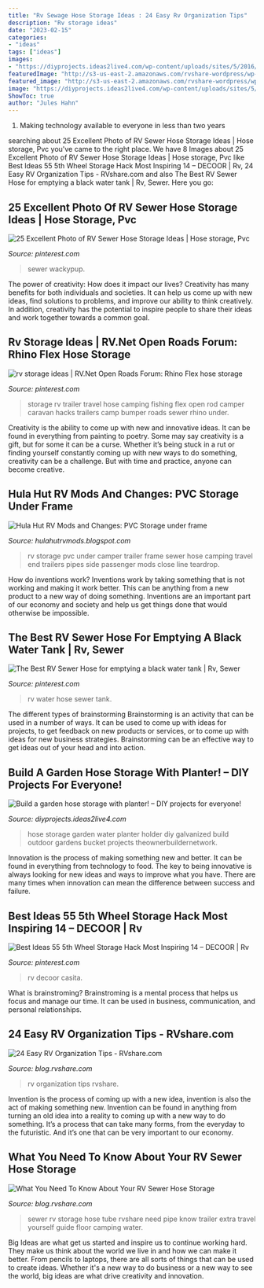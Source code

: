 ```yaml
---
title: "Rv Sewage Hose Storage Ideas : 24 Easy Rv Organization Tips"
description: "Rv storage ideas"
date: "2023-02-15"
categories:
- "ideas"
tags: ["ideas"]
images:
- "https://diyprojects.ideas2live4.com/wp-content/uploads/sites/5/2016/08/Garden-Hose-Storage-Ideas-01.jpg"
featuredImage: "http://s3-us-east-2.amazonaws.com/rvshare-wordpress/wp-content/uploads/2015/04/22182621/100_7275.jpg"
featured_image: "http://s3-us-east-2.amazonaws.com/rvshare-wordpress/wp-content/uploads/2015/04/22182621/100_7275.jpg"
image: "https://diyprojects.ideas2live4.com/wp-content/uploads/sites/5/2016/08/Garden-Hose-Storage-Ideas-01.jpg"
ShowToc: true
author: "Jules Hahn"
---
```



1. Making technology available to everyone in less than two years 

	

		
searching about 25 Excellent Photo of RV Sewer Hose Storage Ideas | Hose storage, Pvc you've came to the right place. We have 8 Images about 25 Excellent Photo of RV Sewer Hose Storage Ideas | Hose storage, Pvc like Best Ideas 55 5th Wheel Storage Hack Most Inspiring 14 – DECOOR | Rv, 24 Easy RV Organization Tips - RVshare.com and also The Best RV Sewer Hose for emptying a black water tank | Rv, Sewer. Here you go:
		
    
## 25 Excellent Photo Of RV Sewer Hose Storage Ideas | Hose Storage, Pvc

<img loading=lazy src="https://i.pinimg.com/originals/ea/94/15/ea941590ed5e651fc1dec50a05f16a77.jpg" onerror="this.onerror=null;this.src='https://tse1.mm.bing.net/th?id=OIP.47SqHurRz8lWv97cdHtfhwHaH2&amp;pid=15.1';" alt="25 Excellent Photo of RV Sewer Hose Storage Ideas | Hose storage, Pvc">

_Source: pinterest.com_

>sewer wackypup. 

	

The power of creativity: How does it impact our lives?
Creativity has many benefits for both individuals and societies. It can help us come up with new ideas, find solutions to problems, and improve our ability to think creatively. In addition, creativity has the potential to inspire people to share their ideas and work together towards a common goal.

    
## Rv Storage Ideas | RV.Net Open Roads Forum: Rhino Flex Hose Storage

<img loading=lazy src="https://s-media-cache-ak0.pinimg.com/736x/34/62/f4/3462f4ceabacb49de487e8f0cf5e5b6a.jpg" onerror="this.onerror=null;this.src='https://tse1.mm.bing.net/th?id=OIP.ORW64uGDyXh3pSUosQ5N0AHaFj&amp;pid=15.1';" alt="rv storage ideas | RV.Net Open Roads Forum: Rhino Flex hose storage">

_Source: pinterest.com_

>storage rv trailer travel hose camping fishing flex open rod camper caravan hacks trailers camp bumper roads sewer rhino under. 

	

Creativity is the ability to come up with new and innovative ideas. It can be found in everything from painting to poetry. Some may say creativity is a gift, but for some it can be a curse. Whether it’s being stuck in a rut or finding yourself constantly coming up with new ways to do something, creativity can be a challenge. But with time and practice, anyone can become creative.

    
## Hula Hut RV Mods And Changes: PVC Storage Under Frame

<img loading=lazy src="http://1.bp.blogspot.com/-xu5aFLjmNVc/TxlwBqVHpGI/AAAAAAAAAWw/k2U4dgHFFfw/s1600/IMG_1333.JPG" onerror="this.onerror=null;this.src='https://tse1.mm.bing.net/th?id=OIP.Rd_zpcyyH310cDnE0jlVZwHaFj&amp;pid=15.1';" alt="Hula Hut RV Mods and Changes: PVC Storage under frame">

_Source: hulahutrvmods.blogspot.com_

>rv storage pvc under camper trailer frame sewer hose camping travel end trailers pipes side passenger mods close line teardrop. 

	

How do inventions work?
Inventions work by taking something that is not working and making it work better. This can be anything from a new product to a new way of doing something. Inventions are an important part of our economy and society and help us get things done that would otherwise be impossible.

    
## The Best RV Sewer Hose For Emptying A Black Water Tank | Rv, Sewer

<img loading=lazy src="https://i.pinimg.com/736x/b5/cb/d9/b5cbd9321c36a5ea800ba2bc12f0ee3a.jpg" onerror="this.onerror=null;this.src='https://tse2.mm.bing.net/th?id=OIP.VYvfPTFFPxdp6vB5WxRNVQHaLH&amp;pid=15.1';" alt="The Best RV Sewer Hose for emptying a black water tank | Rv, Sewer">

_Source: pinterest.com_

>rv water hose sewer tank. 

	

The different types of brainstorming
Brainstorming is an activity that can be used in a number of ways. It can be used to come up with ideas for projects, to get feedback on new products or services, or to come up with ideas for new business strategies. Brainstorming can be an effective way to get ideas out of your head and into action.

    
## Build A Garden Hose Storage With Planter! – DIY Projects For Everyone!

<img loading=lazy src="https://diyprojects.ideas2live4.com/wp-content/uploads/sites/5/2016/08/Garden-Hose-Storage-Ideas-01.jpg" onerror="this.onerror=null;this.src='https://tse1.mm.bing.net/th?id=OIP.GRW4e65Y8jiLlo-FYwXn5QHaJ3&amp;pid=15.1';" alt="Build a garden hose storage with planter! – DIY projects for everyone!">

_Source: diyprojects.ideas2live4.com_

>hose storage garden water planter holder diy galvanized build outdoor gardens bucket projects theownerbuildernetwork. 

	

Innovation is the process of making something new and better. It can be found in everything from technology to food. The key to being innovative is always looking for new ideas and ways to improve what you have. There are many times when innovation can mean the difference between success and failure.

    
## Best Ideas 55 5th Wheel Storage Hack Most Inspiring 14 – DECOOR | Rv

<img loading=lazy src="https://i.pinimg.com/originals/d7/ad/75/d7ad7580d301f0a4963613ab894582a9.jpg" onerror="this.onerror=null;this.src='https://tse3.mm.bing.net/th?id=OIP.jsx4t7_mGVYKIfYWCDBsvwHaFj&amp;pid=15.1';" alt="Best Ideas 55 5th Wheel Storage Hack Most Inspiring 14 – DECOOR | Rv">

_Source: pinterest.com_

>rv decoor casita. 

	

What is brainstroming? Brainstroming is a mental process that helps us focus and manage our time. It can be used in business, communication, and personal relationships.

    
## 24 Easy RV Organization Tips - RVshare.com

<img loading=lazy src="http://s3-us-east-2.amazonaws.com/rvshare-wordpress/wp-content/uploads/2015/04/22182621/100_7275.jpg" onerror="this.onerror=null;this.src='https://tse3.mm.bing.net/th?id=OIP.n2lBOeP1AovD6e-5B3KFewHaFj&amp;pid=15.1';" alt="24 Easy RV Organization Tips - RVshare.com">

_Source: blog.rvshare.com_

>rv organization tips rvshare. 

	

Invention is the process of coming up with a new idea, invention is also the act of making something new. Invention can be found in anything from turning an old idea into a reality to coming up with a new way to do something. It’s a process that can take many forms, from the everyday to the futuristic. And it’s one that can be very important to our economy.

    
## What You Need To Know About Your RV Sewer Hose Storage

<img loading=lazy src="http://cc4651b36be068fed744-384adb2bca8dabe6b2947f7066085aa9.r65.cf2.rackcdn.com/wp-content/uploads/2015/04/extra-sewer-storage.jpg?1435a4" onerror="this.onerror=null;this.src='https://tse4.mm.bing.net/th?id=OIP.pso5keUl-hnD4jGUpJfhCwHaFj&amp;pid=15.1';" alt="What You Need To Know About Your RV Sewer Hose Storage">

_Source: blog.rvshare.com_

>sewer rv storage hose tube rvshare need pipe know trailer extra travel yourself guide floor camping water. 

	

Big Ideas are what get us started and inspire us to continue working hard. They make us think about the world we live in and how we can make it better. From pencils to laptops, there are all sorts of things that can be used to create ideas. Whether it's a new way to do business or a new way to see the world, big ideas are what drive creativity and innovation.

